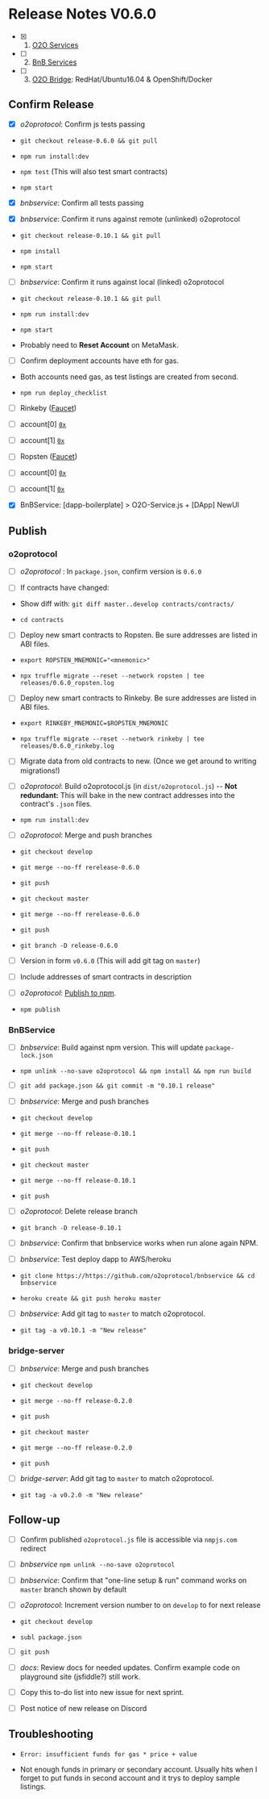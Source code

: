 # Release Notes V0.6.0

- [x] 1. [O2O Services](https://github.com/o2oprotocol/o2oprotocol)

- [ ] 2. [BnB Services](https://bitbucket.org/bot-blockchain/bnbservice)

- [ ] 3. [O2O Bridge](): RedHat/Ubuntu16.04 & OpenShift/Docker

  

## Confirm Release

- [x] _o2oprotocol_: Confirm js tests passing

-  `git checkout release-0.6.0 && git pull`

-  `npm run install:dev`

-  `npm test` (This will also test smart contracts)

-  `npm start`

- [x] _bnbservice_: Confirm all tests passing

- [x] _bnbservice_: Confirm it runs against remote (unlinked) o2oprotocol

-  `git checkout release-0.10.1 && git pull`

-  `npm install`

-  `npm start`

- [ ] _bnbservice_: Confirm it runs against local (linked) o2oprotocol

-  `git checkout release-0.10.1 && git pull`

-  `npm run install:dev`

-  `npm start`

- Probably need to **Reset Account** on MetaMask.

- [ ] Confirm deployment accounts have eth for gas.

- Both accounts need gas, as test listings are created from second.

-  `npm run deploy_checklist`

- [ ] Rinkeby ([Faucet](https://faucet.rinkeby.io/))

- [ ] account[0] [`0x`](https://rinkeby.etherscan.io/address/0x)

- [ ] account[1] [`0x`](https://rinkeby.etherscan.io/address/0x)

- [ ] Ropsten ([Faucet](https://faucet.metamask.io/))

- [ ] account[0] [`0x`](https://ropsten.etherscan.io/address/0x)

- [ ] account[1] [`0x`](https://ropsten.etherscan.io/address/0x)

- [x] BnBService:  [dapp-boilerplate] > O2O-Service.js + [DApp] NewUI   

## Publish

### o2oprotocol

- [ ] _o2oprotocol_ : In `package.json`, confirm version is `0.6.0`

- [ ] If contracts have changed:

- Show diff with: `git diff master..develop contracts/contracts/`

-  `cd contracts`

- [ ] Deploy new smart contracts to Ropsten. Be sure addresses are listed in ABI files.

-  `export ROPSTEN_MNEMONIC="<mnemonic>"`

-  `npx truffle migrate --reset --network ropsten | tee releases/0.6.0_ropsten.log`

- [ ] Deploy new smart contracts to Rinkeby. Be sure addresses are listed in ABI files.

-  `export RINKEBY_MNEMONIC=$ROPSTEN_MNEMONIC`

-  `npx truffle migrate --reset --network rinkeby | tee releases/0.6.0_rinkeby.log`

- [ ] Migrate data from old contracts to new. (Once we get around to writing migrations!)

- [ ] _o2oprotocol_: Build o2oprotocol.js (in `dist/o2oprotocol.js`) -- **Not redundant:** This will bake in the new contract addresses into the contract's `.json` files.

-  `npm run install:dev`

- [ ] _o2oprotocol_: Merge and push branches

-  `git checkout develop`

-  `git merge --no-ff rerelease-0.6.0`

-  `git push`

-  `git checkout master`

-  `git merge --no-ff rerelease-0.6.0`

-  `git push`

-  `git branch -D release-0.6.0`

- [ ] Version in form `v0.6.0` (This will add git tag on `master`)

- [ ] Include addresses of smart contracts in description

- [ ] _o2oprotocol_: [Publish to npm](https://docs.npmjs.com/cli/publish).

-  `npm publish`


### BnBService

- [ ] _bnbservice_: Build against npm version. This will update `package-lock.json`

-  `npm unlink --no-save o2oprotocol && npm install && npm run build`

- [ ] `git add package.json && git commit -m "0.10.1 release"`

- [ ] _bnbservice_: Merge and push branches

-  `git checkout develop`

-  `git merge --no-ff release-0.10.1`

-  `git push`

-  `git checkout master`

-  `git merge --no-ff release-0.10.1`

-  `git push`

- [ ] _o2oprotocol_: Delete release branch

-  `git branch -D release-0.10.1`

- [ ] _bnbservice_: Confirm that bnbservice works when run alone again NPM.

- [ ] _bnbservice_: Test deploy dapp to AWS/heroku

-  `git clone https://https://github.com/o2oprotocol/bnbservice && cd bnbservice`

-  `heroku create && git push heroku master`

- [ ] _bnbservice_: Add git tag to `master` to match o2oprotocol.

-  `git tag -a v0.10.1 -m "New release"`

  
### bridge-server

- [ ] _bnbservice_: Merge and push branches

-  `git checkout develop`

-  `git merge --no-ff release-0.2.0`

-  `git push`

-  `git checkout master`

-  `git merge --no-ff release-0.2.0`

-  `git push`

- [ ] _bridge-server_: Add git tag to `master` to match o2oprotocol.

-  `git tag -a v0.2.0 -m "New release"`

  
## Follow-up

- [ ] Confirm published `o2oprotocol.js` file is accessible via `nmpjs.com` redirect

- [ ] _bnbservice_  `npm unlink --no-save o2oprotocol`

- [ ] _bnbservice_: Confirm that "one-line setup & run" command works on `master` branch shown by default

- [ ] _o2oprotocol_: Increment version number to on `develop` to for next release

-  `git checkout develop`

-  `subl package.json`

- [ ] `git push`

- [ ] _docs_: Review docs for needed updates. Confirm example code on playground site (jsfiddle?) still work.

- [ ] Copy this to-do list into new issue for next sprint.

- [ ] Post notice of new release on Discord

  

## Troubleshooting

  

-  `Error: insufficient funds for gas * price + value`

- Not enough funds in primary or secondary account. Usually hits when I forget to put funds in second account and it trys to deploy sample listings.